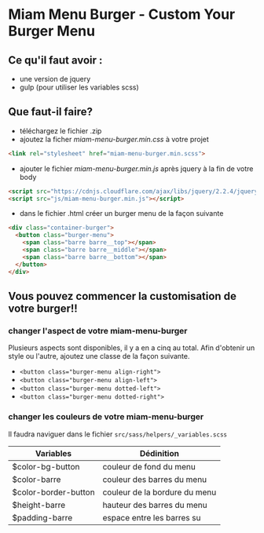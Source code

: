 # Miam Menu Burger - Custom Your Burger Menu

## Ce qu'il faut avoir :
- une version de jquery
- gulp (pour utiliser les variables scss)

## Que faut-il faire?
- téléchargez le fichier .zip
- ajoutez la ficher *miam-menu-burger.min.css* à votre projet
```html
<link rel="stylesheet" href="miam-menu-burger.min.scss">
```
- ajouter le fichier *miam-menu-burger.min.js* après jquery à la fin de votre body
```html
<script src="https://cdnjs.cloudflare.com/ajax/libs/jquery/2.2.4/jquery.min.js"></script>
<script src="js/miam-menu-burger.min.js"></script>
```
- dans le fichier .html créer un burger menu de la façon suivante
```html
<div class="container-burger">
  <button class="burger-menu">
    <span class="barre barre__top"></span>
    <span class="barre barre__middle"></span>
    <span class="barre barre__bottom"></span>
  </button>
</div>
```

## Vous pouvez commencer la customisation de votre burger!!

### changer l'aspect de votre miam-menu-burger
Plusieurs aspects sont disponibles, il y a en a cinq au total.
Afin d'obtenir un style ou l'autre, ajoutez une classe de la façon suivante.
  - `<button class="burger-menu align-right">`
  - `<button class="burger-menu align-left">`
  - `<button class="burger-menu dotted-left">`
  - `<button class="burger-menu dotted-right">`

### changer les couleurs de votre miam-menu-burger
Il faudra naviguer dans le fichier `src/sass/helpers/_variables.scss`

| Variables | Dédinition |
| -------- | ---------- |
| $color-bg-button | couleur de fond du menu |
| $color-barre | couleur des barres du menu |
| $color-border-button | couleur de la bordure du menu |
| $height-barre | hauteur des barres du menu |
| $padding-barre | espace entre les barres su |
